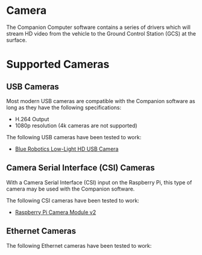 # Camera

The Companion Computer software contains a series of drivers which will stream HD video from the vehicle to the Ground Control Station (GCS) at the surface. 

# Supported Cameras

## USB Cameras

Most modern USB cameras are compatible with the Companion software as long as they have the following specifications:

* H.264 Output
* 1080p resolution (4k cameras are not supported)

The following USB cameras have been tested to work:

* [Blue Robotics Low-Light HD USB Camera](https://www.bluerobotics.com/store/electronics/cam-usb-low-light-r1/)

## Camera Serial Interface (CSI) Cameras

With a Camera Serial Interface (CSI) input on the Raspberry Pi, this type of camera may be used with the Companion software.

The following CSI cameras have been tested to work:

* [Raspberry Pi Camera Module v2](https://www.raspberrypi.org/products/camera-module-v2/)

## Ethernet Cameras

The following Ethernet cameras have been tested to work:


